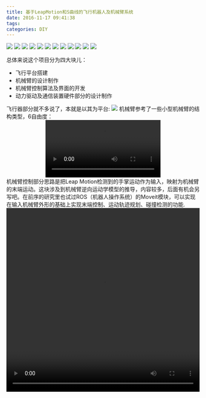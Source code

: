 ```yaml
---
title: 基于LeapMotion和S曲线的飞行机器人及机械臂系统
date: 2016-11-17 09:41:38
tags:
categories: DIY
---
```

![](/images/基于LeapMotion和S曲线的飞行机器人及机械臂系统/Model_Render.jpg)
![](/images/基于LeapMotion和S曲线的飞行机器人及机械臂系统/Drone_with_Robotic_Arm-1.JPG)
![](/images/基于LeapMotion和S曲线的飞行机器人及机械臂系统/Drone_with_Robotic_Arm-2.JPG)
![](/images/基于LeapMotion和S曲线的飞行机器人及机械臂系统/Drone_with_Robotic_Arm-3.JPG)
![](/images/基于LeapMotion和S曲线的飞行机器人及机械臂系统/Drone_with_Robotic_Arm-4.JPG)
![](/images/基于LeapMotion和S曲线的飞行机器人及机械臂系统/Drone_with_Robotic_Arm-5.JPG)
![](/images/基于LeapMotion和S曲线的飞行机器人及机械臂系统/Drone_with_Robotic_Arm-6.JPG)
![](/images/基于LeapMotion和S曲线的飞行机器人及机械臂系统/Drone_with_Robotic_Arm-7.JPG)
![](/images/基于LeapMotion和S曲线的飞行机器人及机械臂系统/Drone_with_Robotic_Arm-8.JPG)
![](/images/基于LeapMotion和S曲线的飞行机器人及机械臂系统/Drone_with_Robotic_Arm-9.JPG)
![](/images/基于LeapMotion和S曲线的飞行机器人及机械臂系统/Drone_with_Robotic_Arm-10.JPG)
![](/images/基于LeapMotion和S曲线的飞行机器人及机械臂系统/Drone_with_Robotic_Arm-11.JPG)

总体来说这个项目分为四大块儿：
+ 飞行平台搭建
+ 机械臂的设计制作
+ 机械臂控制算法及界面的开发
+ 动力驱动及通信装置硬件部分的设计制作

飞行器部分就不多说了，本就是以其为平台:
![](/images/基于LeapMotion和S曲线的飞行机器人及机械臂系统/Drone_with_Robotic_Arm_System_Specification.jpg)
机械臂参考了一些小型机械臂的结构类型，6自由度：
<video controls="controls" autoplay=autoplay loop=loop style="clear: both;display: block;margin-left: auto; margin-right: auto;max-width: 80%;">
  <source src="http://yunshuixin-cn-video.oss-cn-beijing.aliyuncs.com/201708/robotic_arm/Robotic_Arm_Joint_Movement.mp4?_=1" />
</video>
机械臂控制部分思路是把Leap Motion检测到的手掌运动作为输入，映射为机械臂的末端运动。这块涉及到机械臂逆向运动学模型的推导，内容较多，后面有机会另写吧。在前序的研究里也试过ROS（机器人操作系统）的Moveit模块，可以实现在输入机械臂外形的基础上实现末端控制、运动轨迹规划、碰撞检测的功能.
<video controls="controls" width=800 height=480 style="clear: both;display: block;margin-left: auto; margin-right: auto;max-width: 100%;">
  <source src="https://yunshuixin-cn-video.oss-cn-beijing.aliyuncs.com/201708/robotic_arm/Robotic_Arm_Controlled_By_Human_Gesture.mp4" />
</video>

